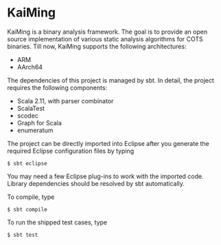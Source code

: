 # KaiMing
KaiMing is a binary analysis framework. The goal is to provide an open source
implementation of various static analysis algorithms for COTS binaries. Till
now, KaiMing supports the following architectures:
+ ARM
+ AArch64

The dependencies of this project is managed by sbt. In detail, the project
requires the following components:
+ Scala 2.11, with parser combinator
+ ScalaTest
+ scodec
+ Graph for Scala
+ enumeratum

The project can be directly imported into Eclipse after you generate the
required Eclipse configuration files by typing 

`$ sbt eclipse`

You may need a few Eclipse plug-ins to work with the imported code.
Library dependencies should be resolved by sbt automatically.

To compile, type

`$ sbt compile`

To run the shipped test cases, type

`$ sbt test`
